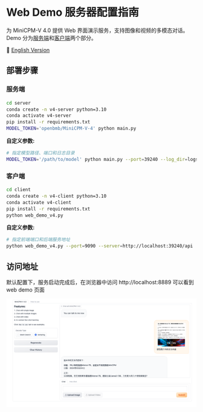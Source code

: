 # Web Demo 服务器配置指南

为 MiniCPM-V 4.0 提供 Web 界面演示服务，支持图像和视频的多模态对话。Demo 分为[服务端](./server/)和[客户端](./client/)两个部分。

📖 [English Version](./README.md)

## 部署步骤

### 服务端

```bash
cd server
conda create -n v4-server python=3.10
conda activate v4-server
pip install -r requirements.txt
MODEL_TOKEN='openbmb/MiniCPM-V-4' python main.py
```

**自定义参数:**

```bash
# 指定模型路径、端口和日志目录
MODEL_TOKEN='/path/to/model' python main.py --port=39240 --log_dir=logs_v4
```

### 客户端

```bash
cd client
conda create -n v4-client python=3.10
conda activate v4-client
pip install -r requirements.txt
python web_demo_v4.py
```

**自定义参数:**

```bash
# 指定前端端口和后端服务地址
python web_demo_v4.py --port=9090 --server=http://localhost:39240/api
```

## 访问地址

默认配置下，服务启动完成后，在浏览器中访问 http://localhost:8889 可以看到 web demo 页面

![demo](./assets/demo.png)
